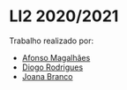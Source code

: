 # LI2 2020/2021

Trabalho realizado por:

  
- [Afonso Magalhães](https://github.com/Afonso0613)
- [Diogo Rodrigues](https://github.com/Bemdito)
- [Joana Branco](https://github.com/joanabranco)
 



